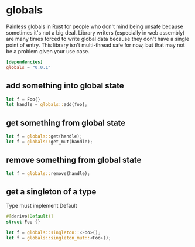 # globals
Painless globals in Rust for people who don't mind being unsafe because sometimes it's not a big deal. Library writers (especially in web assembly) are many times forced to write global data because they don't have a single point of entry.  This library isn't multi-thread safe for now, but that may not be a problem given your use case.

```toml
[dependencies]
globals = "0.0.1"
```

## add something into global state

```rust
let f = Foo{}
let handle = globals::add(foo);
```

## get something from global state
```rust
let f = globals::get(handle);
let f = globals::get_mut(handle);
```

## remove something from global state
```rust
let f = globals::remove(handle);
```

## get a singleton of a type
Type must implement Default

```rust
#[derive(Default)]
struct Foo {}

let f = globals::singleton::<Foo>();
let f = globals::singleton_mut::<Foo>();
```
